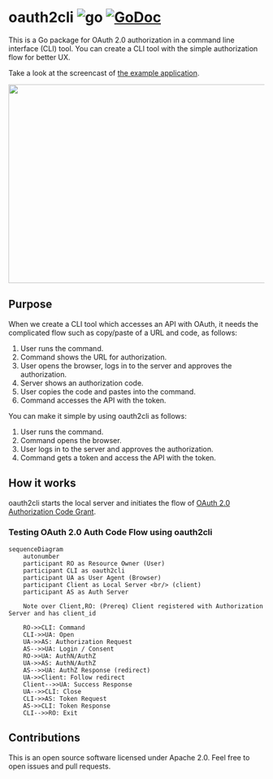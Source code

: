 # oauth2cli ![go](https://github.com/int128/oauth2cli/workflows/go/badge.svg) [![GoDoc](https://godoc.org/github.com/int128/oauth2cli?status.svg)](https://godoc.org/github.com/int128/oauth2cli)

This is a Go package for OAuth 2.0 authorization in a command line interface (CLI) tool.
You can create a CLI tool with the simple authorization flow for better UX.

Take a look at the screencast of [the example application](example/).

<img src="https://user-images.githubusercontent.com/321266/87224372-c2a53c00-c3bf-11ea-8419-74380a9e681e.gif" width="572" height="391">


## Purpose

When we create a CLI tool which accesses an API with OAuth, it needs the complicated flow such as copy/paste of a URL and code, as follows:

1. User runs the command.
1. Command shows the URL for authorization.
1. User opens the browser, logs in to the server and approves the authorization.
1. Server shows an authorization code.
1. User copies the code and pastes into the command.
1. Command accesses the API with the token.

You can make it simple by using oauth2cli as follows:

1. User runs the command.
1. Command opens the browser.
1. User logs in to the server and approves the authorization.
1. Command gets a token and access the API with the token.


## How it works

oauth2cli starts the local server and initiates the flow of [OAuth 2.0 Authorization Code Grant](https://tools.ietf.org/html/rfc6749#section-4.1).

### Testing OAuth 2.0 Auth Code Flow using oauth2cli

```mermaid
sequenceDiagram
    autonumber
    participant RO as Resource Owner (User)
    participant CLI as oauth2cli
    participant UA as User Agent (Browser)
    participant Client as Local Server <br/> (client)
    participant AS as Auth Server

    Note over Client,RO: (Prereq) Client registered with Authorization Server and has client_id

    RO->>CLI: Command
    CLI->>UA: Open
    UA->>AS: Authorization Request
    AS-->>UA: Login / Consent
    RO->>UA: AuthN/AuthZ
    UA->>AS: AuthN/AuthZ
    AS-->>UA: AuthZ Response (redirect)
    UA->>Client: Follow redirect
    Client-->>UA: Success Response
    UA-->>CLI: Close
    CLI->>AS: Token Request
    AS->>CLI: Token Response
    CLI-->>RO: Exit
```

## Contributions

This is an open source software licensed under Apache 2.0.
Feel free to open issues and pull requests.
